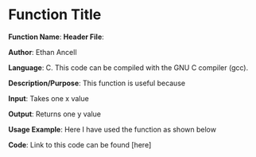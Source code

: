# Function Title
**Function Name**:
**Header File**:

**Author**: Ethan Ancell

**Language**: C. This code can be compiled with the GNU C compiler (gcc).

**Description/Purpose**: This function is useful because

**Input**: Takes one x value

**Output**: Returns one y value

**Usage Example**: Here I have used the function as shown below

**Code**: Link to this code can be found [here]

